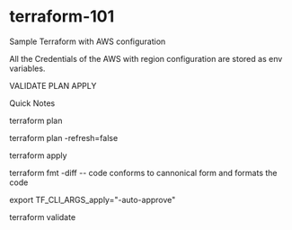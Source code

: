 # terraform-101
Sample Terraform with AWS configuration


All the Credentials of the AWS with region configuration are stored as env variables.

VALIDATE
PLAN
APPLY


Quick Notes


terraform plan

terraform plan -refresh=false  

terraform apply

terraform fmt -diff -- code conforms to cannonical form and formats the code

export TF_CLI_ARGS_apply="-auto-approve"

terraform validate
